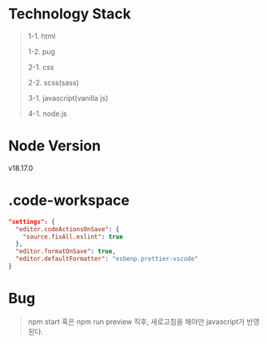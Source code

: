 # Technology Stack

> 1-1. html
>
> 1-2. pug
>
> 2-1. css
>
> 2-2. scss(sass)
>
> 3-1. javascript(vanilla js)
>
> 4-1. node.js

# Node Version

v18.17.0

# .code-workspace

```json
"settings": {
  "editor.codeActionsOnSave": {
    "source.fixAll.eslint": true
  },
  "editor.formatOnSave": true,
  "editor.defaultFormatter": "esbenp.prettier-vscode"
}
```

# Bug

> npm start 혹은 npm run preview 직후, 새로고침을 해야만 javascript가 반영된다.
